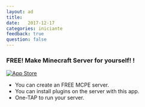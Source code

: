 ```yaml
---
layout: ad
title:  
date:   2017-12-17
categories: iniciante
feedback: true
question: false
---
```


### FREE! Make Minecraft Server for yourself! !

[![App Store](https://upload.wikimedia.org/wikipedia/commons/thumb/5/5d/Available_on_the_App_Store_%28black%29.png/320px-Available_on_the_App_Store_%28black%29.png "")](https://itunes.apple.com/app/id1332461218)

- You can create an FREE MCPE server.
- You can install plugins on the server with this app.
- One-TAP to run your server.


